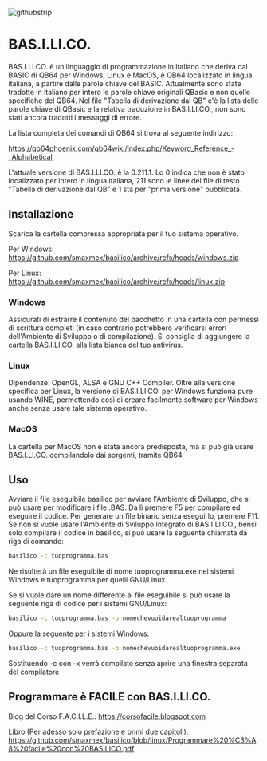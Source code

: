 ![githubstrip](basilico-orizzontale.png)

# BAS.I.LI.CO.

BAS.I.LI.CO. è un linguaggio di programmazione in italiano che deriva dal BASIC di QB64 per Windows, Linux e MacOS, è QB64 localizzato in lingua italiana, a partire dalle parole chiave del BASIC. Attualmente sono state tradotte in italiano per intero le parole chiave originali QBasic e non quelle specifiche del QB64. Nel file "Tabella di derivazione dal QB" c'è la lista delle parole chiave di QBasic e la relativa traduzione in BAS.I.LI.CO., non sono stati ancora tradotti i messaggi di errore.

La lista completa dei comandi di QB64 si trova al seguente indirizzo:

https://qb64phoenix.com/qb64wiki/index.php/Keyword_Reference_-_Alphabetical

L'attuale versione di BAS.I.LI.CO. è la 0.211.1. Lo 0 indica che non è stato localizzato per intero in lingua italiana, 211 sono le linee del file di testo "Tabella di derivazione dal QB" e 1 sta per "prima versione" pubblicata.

## Installazione

Scarica la cartella compressa appropriata per il tuo sistema operativo.

Per Windows:
https://github.com/smaxmex/basilico/archive/refs/heads/windows.zip

Per Linux:
https://github.com/smaxmex/basilico/archive/refs/heads/linux.zip

### Windows

Assicurati di estrarre il contenuto del pacchetto in una cartella con permessi di scrittura completi (in caso contrario potrebbero verificarsi errori dell'Ambiente di Sviluppo o di compilazione). Si consiglia di aggiungere la cartella BAS.I.LI.CO. alla lista bianca del tuo antivirus.

### Linux

Dipendenze: OpenGL, ALSA e GNU C++ Compiler. Oltre alla versione specifica per Linux, la versione di BAS.I.LI.CO. per Windows funziona pure usando WINE, permettendo così di creare facilmente software per Windows anche senza usare tale sistema operativo.

### MacOS

La cartella per MacOS non è stata ancora predisposta, ma si può già usare BAS.I.LI.CO. compilandolo dai sorgenti, tramite QB64.

## Uso

Avviare il file eseguibile basilico per avviare l'Ambiente di Sviluppo, che si può usare per modificare i file .BAS. Da lì premere F5 per compilare ed eseguire il codice. Per generare un file binario senza eseguirlo, premere F11. Se non si vuole usare l'Ambiente di Sviluppo Integrato di BAS.I.LI.CO., bensì solo compilare il codice in basilico, si può usare la seguente chiamata da riga di comando:

```bash
basilico -c tuoprogramma.bas
```

Ne risulterà un file eseguibile di nome tuoprogramma.exe nei sistemi Windows e tuoprogramma per quelli GNU/Linux.

Se si vuole dare un nome differente al file eseguibile si può usare la seguente riga di codice per i sistemi GNU/Linux:

```bash
basilico -c tuoprogramma.bas -o nomechevuoidarealtuoprogramma
```

Oppure la seguente per i sistemi Windows:

```bash
basilico -c tuoprogramma.bas -o nomechevuoidarealtuoprogramma.exe
```

Sostituendo -c con -x verrà compilato senza aprire una finestra separata del compilatore

## Programmare è FACILE con BAS.I.LI.CO.

Blog del Corso F.A.C.I.L.E.: https://corsofacile.blogspot.com

Libro (Per adesso solo prefazione e primi due capitoli): https://github.com/smaxmex/basilico/blob/linux/Programmare%20%C3%A8%20facile%20con%20BASILICO.pdf

